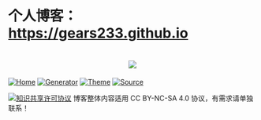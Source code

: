 # 个人博客：https://gears233.github.io

# <div align="center"><a title="Refun" href="https://github.com/guanqr/blog"><img align="center" src="https://gears233.github.io/image/brand.png"></a> </div>

[![Home](https://img.shields.io/badge/home-refun-00c7b7)](https://gears233.github.io)
[![Generator](https://img.shields.io/badge/Generator-Hugo-ff4088?&logo=hugo)](https://gohugo.io/)
[![Theme](https://img.shields.io/badge/Theme-MemE-2a6df4)](https://github.com/reuixiy/hugo-theme-meme)
[![Source](https://img.shields.io/badge/Source-GitHub-181717?&logo=github)](https://github.com/gears233/gears233.github.io/)

<a rel="license" href="http://creativecommons.org/licenses/by-nc-sa/4.0/"><img alt="知识共享许可协议" style="border-width:0" src="https://i.creativecommons.org/l/by-nc-sa/4.0/88x31.png" /></a> 博客整体内容适用 CC BY-NC-SA 4.0 协议，有需求请单独联系！

